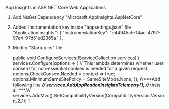 App Insights in ASP.NET Core Web Applications

1. Add NuGet Dependency "Microsoft.AppInsights.AspNetCore"
2. Added Instrumentation key inside "appsettings.json" file
 "ApplicationInsights": {
    "InstrumentationKey": "e44945c5-14ac-4797-97e4-97d51ed2365a"
  },
3. Modify "Startup.cs" file

	  public void ConfigureServices(IServiceCollection services)
        {
            services.Configure<CookiePolicyOptions>(options =>
            {
                // This lambda determines whether user consent for non-essential cookies is needed for a given request.
                options.CheckConsentNeeded = context => true;
                options.MinimumSameSitePolicy = SameSiteMode.None;
            });
		//***Add following line ***//
            services.AddApplicationInsightsTelemetry();
		//*** thats all ***///
            services.AddMvc().SetCompatibilityVersion(CompatibilityVersion.Version_2_1);
        }
